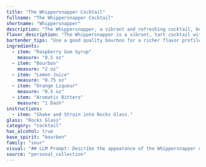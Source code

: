 ```yaml
---
title: "The Whippersnapper Cocktail"
fullname: "The Whippersnapper Cocktail"
shortname: "Whippersnapper"
description: "The Whippersnapper, a vibrant and refreshing cocktail, belongs to the Sour family. Its origins are uncertain, but its use of bourbon, citrus, and bitters points to a classic American cocktail tradition, likely emerging in the early 20th century. "
flavor_description: "The Whippersnapper is a vibrant, tart cocktail with a playful sweetness. The raspberry gum syrup lends a juicy, candy-like note, balanced by the sharp citrus of lemon juice. Bourbon adds warmth and spice, while orange liqueur provides a hint of floral sweetness. A touch of aromatic bitters adds a subtle complexity, rounding out the flavor profile. "
bartender_tips: "Use a good quality bourbon for a richer flavor profile.  Make sure the raspberry gum syrup is well-dissolved, or you'll get a gritty texture. Don't skimp on the bitters!  A couple of dashes really help to round out the flavors and add complexity.  Shake well with ice to ensure a good chill and dilution.  Strain into a chilled coupe glass for a refreshing and elegant presentation. "
ingredients:
  - item: "Raspberry Gum Syrup"
    measure: "0.5 oz"
  - item: "Bourbon"
    measure: "2 oz"
  - item: "Lemon Juice"
    measure: "0.75 oz"
  - item: "Orange Liqueur"
    measure: "0.5 oz"
  - item: "Aromatic Bitters"
    measure: "1 Dash"
instructions:
  - item: "Shake and Strain into Rocks Glass."
glass: "Rocks Glass"
category: "cocktail"
has_alcohol: true
base_spirit: "bourbon"
family: "sour"
visual: "## LLM Prompt: Describe the appearance of the Whippersnapper cocktail.**Imagine a cocktail called Whippersnapper made with the following ingredients:*** Raspberry Gum Syrup* Bourbon* Lemon Juice* Orange Liqueur* Aromatic Bitters**Describe the color, clarity, and any other visual details of the cocktail, like garnishes or layers. Use vivid language and imagery to paint a picture for the reader.** **Bonus:** Mention any unique visual aspects that might be caused by the interaction of the ingredients. "
source: "personal_collection"
---
```


